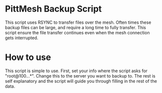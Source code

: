 # PittMesh Backup Script
This script uses RSYNC to transfer files over the mesh. Often times these backup files can be large, and require a long time to fully transfer. This script ensure the file transfer continues even when the mesh connection gets interrupted. 

# How to use

This script is simple to use. First, set your info where the script asks for "root@100.*.*.*". Change this to the server you want to backup to. The rest is self explanatory and the script will guide you through filling in the rest of the data.
